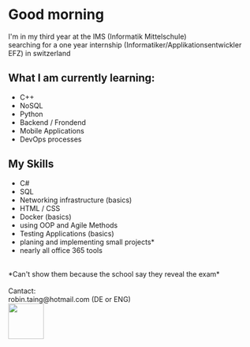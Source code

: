 # Good morning
I'm in my third year at the IMS (Informatik Mittelschule)
<br>
searching for a one year internship (Informatiker/Applikationsentwickler EFZ) in switzerland
<br>

## What I am currently learning:

- C++
- NoSQL
- Python
- Backend / Frondend
- Mobile Applications
- DevOps processes

## My Skills

- C#
- SQL
- Networking infrastructure (basics)
- HTML / CSS
- Docker (basics)
- using OOP and Agile Methods
- Testing Applications (basics)
- planing and implementing small projects*
- nearly all office 365 tools


<br>
*Can't show them because the school say they reveal the exam*
<br>


<br>
Cantact:
<br>
robin.taing@hotmail.com (DE or ENG)

<br>
<img src="https://github.com/RobinTea/RobinTea/assets/142886484/c19e9294-00dc-4d13-9e94-9c95117386e0" width="72" height="72">

<!--


**RobinTea/RobinTea** is a ✨ _special_ ✨ repository because its `README.md` (this file) appears on your GitHub profile.

Here are some ideas to get you started:

- 🔭 I’m currently working on ...
- 🌱 I’m currently learning ...
- 👯 I’m looking to collaborate on ...
- 🤔 I’m looking for help with ...
- 💬 Ask me about ...
- 📫 How to reach me: ...
- 😄 Pronouns: ...
- ⚡ Fun fact: ...
-->
